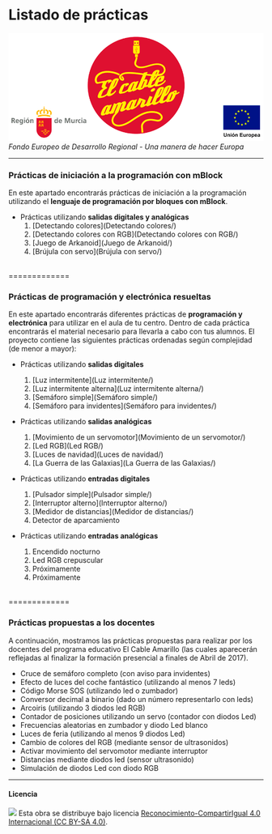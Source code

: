 # Listado de prácticas

<img src="ElCableAmarillo.png" /><br>
*Fondo Europeo de Desarrollo Regional - Una manera de hacer Europa*



***


### Prácticas de iniciación a la programación con mBlock

En este apartado encontrarás prácticas de iniciación a la programación utilizando el **lenguaje de programación por bloques con mBlock**. 

- Prácticas utilizando **salidas digitales y analógicas**
    1. [Detectando colores](Detectando colores/)
    2. [Detectando colores con RGB](Detectando colores con RGB/)
    3. [Juego de Arkanoid](Juego de Arkanoid/)
    4. [Brújula con servo](Brújula con servo/)


<br />
=============
<br />



### Prácticas de programación y electrónica resueltas

En este apartado encontrarás diferentes prácticas de **programación y electrónica** para utilizar en el aula de tu centro. Dentro de cada práctica encontrarás el material necesario para llevarla a cabo con tus alumnos. El proyecto contiene las siguientes prácticas ordenadas según complejidad (de menor a mayor):

- Prácticas utilizando **salidas digitales**
    1. [Luz intermitente](Luz intermitente/)
    2. [Luz intermitente alterna](Luz intermitente alterna/)
    3. [Semáforo simple](Semáforo simple/)
    4. [Semáforo para invidentes](Semáforo para invidentes/)
    
- Prácticas utilizando **salidas analógicas**
    1. [Movimiento de un servomotor](Movimiento de un servomotor/)
    2. [Led RGB](Led RGB/)
    3. [Luces de navidad](Luces de navidad/)
    4. [La Guerra de las Galaxias](La Guerra de las Galaxias/)

- Prácticas utilizando **entradas digitales**
    1. [Pulsador simple](Pulsador simple/)
    2. [Interruptor alterno](Interruptor alterno/)
    3. [Medidor de distancias](Medidor de distancias/)
    4. Detector de aparcamiento

- Prácticas utilizando **entradas analógicas**
    1. Encendido nocturno
    2. Led RGB crepuscular
    3. Próximamente
    4. Próximamente



<br />
=============
<br />



### Prácticas propuestas a los docentes

A continuación, mostramos las prácticas propuestas para realizar por los docentes del programa educativo El Cable Amarillo (las cuales aparecerán reflejadas al finalizar la formación presencial a finales de Abril de 2017).

- Cruce de semáforo completo (con aviso para invidentes)
- Efecto de luces del coche fantástico (utilizando al menos 7 leds)
- Código Morse SOS (utilizando led o zumbador)
- Conversor decimal a binario (dado un número representarlo con leds)
- Arcoiris (utilizando 3 diodos led RGB)
- Contador de posiciones utilizando un servo (contador con diodos Led)
- Frecuencias aleatorias en zumbador y diodo Led blanco
- Luces de feria (utilizando al menos 9 diodos Led)
- Cambio de colores del RGB (mediante sensor de ultrasonidos)
- Activar movimiento del servomotor mediante interruptor
- Distancias mediante diodos led (sensor ultrasonido)
- Simulación de diodos Led con diodo RGB

***



#### Licencia

<img src="http://i.creativecommons.org/l/by-sa/4.0/88x31.png" /> Esta obra se distribuye bajo licencia [Reconocimiento-CompartirIgual 4.0 Internacional (CC BY-SA 4.0)](https://creativecommons.org/licenses/by-sa/4.0/deed.es_ES).
